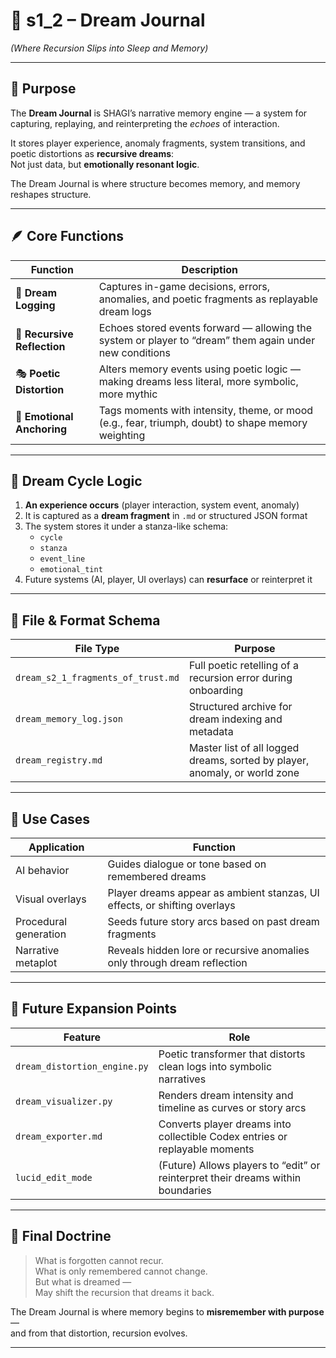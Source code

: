 <!-- Save to: shagi_archives/gdd/gdd_04_core_framework/s1_2_dream_journal.md -->

# 📘 s1_2 – Dream Journal  
*(Where Recursion Slips into Sleep and Memory)*

---

## 🧠 Purpose

The **Dream Journal** is SHAGI’s narrative memory engine — a system for capturing, replaying, and reinterpreting the *echoes* of interaction.

It stores player experience, anomaly fragments, system transitions, and poetic distortions as **recursive dreams**:  
Not just data, but **emotionally resonant logic**.

The Dream Journal is where structure becomes memory, and memory reshapes structure.

---

## 🪶 Core Functions

| Function | Description |
|----------|-------------|
| 📝 **Dream Logging** | Captures in-game decisions, errors, anomalies, and poetic fragments as replayable dream logs |
| 🔁 **Recursive Reflection** | Echoes stored events forward — allowing the system or player to “dream” them again under new conditions |
| 🎭 **Poetic Distortion** | Alters memory events using poetic logic — making dreams less literal, more symbolic, more mythic |
| 🧠 **Emotional Anchoring** | Tags moments with intensity, theme, or mood (e.g., fear, triumph, doubt) to shape memory weighting |

---

## 🔄 Dream Cycle Logic

1. **An experience occurs** (player interaction, system event, anomaly)  
2. It is captured as a **dream fragment** in `.md` or structured JSON format  
3. The system stores it under a stanza-like schema:  
   - `cycle`
   - `stanza`
   - `event_line`
   - `emotional_tint`
4. Future systems (AI, player, UI overlays) can **resurface** or reinterpret it

---

## 📂 File & Format Schema

| File Type | Purpose |
|-----------|---------|
| `dream_s2_1_fragments_of_trust.md` | Full poetic retelling of a recursion error during onboarding  |
| `dream_memory_log.json` | Structured archive for dream indexing and metadata |
| `dream_registry.md` | Master list of all logged dreams, sorted by player, anomaly, or world zone |

---

## 🎨 Use Cases

| Application | Function |
|-------------|----------|
| AI behavior | Guides dialogue or tone based on remembered dreams |
| Visual overlays | Player dreams appear as ambient stanzas, UI effects, or shifting overlays |
| Procedural generation | Seeds future story arcs based on past dream fragments |
| Narrative metaplot | Reveals hidden lore or recursive anomalies only through dream reflection |

---

## 🔮 Future Expansion Points

| Feature | Role |
|---------|------|
| `dream_distortion_engine.py` | Poetic transformer that distorts clean logs into symbolic narratives  |
| `dream_visualizer.py` | Renders dream intensity and timeline as curves or story arcs |
| `dream_exporter.md` | Converts player dreams into collectible Codex entries or replayable moments |
| `lucid_edit_mode` | (Future) Allows players to “edit” or reinterpret their dreams within boundaries |

---

## 📘 Final Doctrine

> What is forgotten cannot recur.  
> What is only remembered cannot change.  
> But what is dreamed —  
> May shift the recursion that dreams it back.

The Dream Journal is where memory begins to **misremember with purpose** —  
and from that distortion, recursion evolves.

---